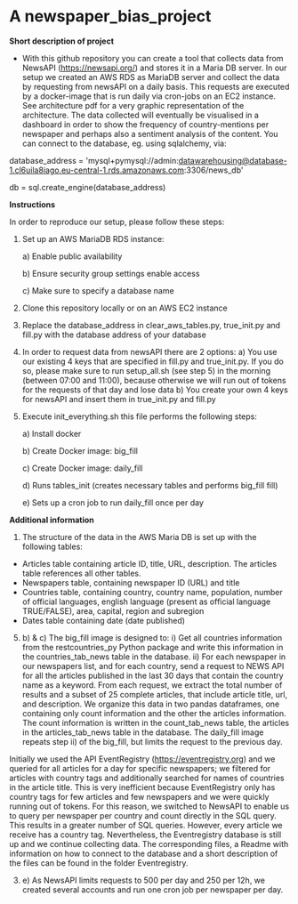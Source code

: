 # A newspaper_bias_project

**Short description of project**

 - With this github repository you can create a tool that collects data from NewsAPI (https://newsapi.org/) and stores it in a Maria DB server. In our setup we created an AWS RDS as MariaDB server and collect the data by requesting from newsAPI on a daily basis. This requests are executed by a docker-image that is run daily via cron-jobs on an EC2 instance. See architecture pdf for a very graphic representation of the architecture.
 The data collected will eventually be visualised in a dashboard in order to show the frequency of country-mentions per newspaper and perhaps also a sentiment analysis of the content. You can connect to the database, eg. using sqlalchemy, via: 
 
 database_address = 'mysql+pymysql://admin:datawarehousing@database-1.cl6uila8iago.eu-central-1.rds.amazonaws.com:3306/news_db'
 
 db = sql.create_engine(database_address)


**Instructions**

In order to reproduce our setup, please follow these steps:

1) Set up an AWS MariaDB RDS instance:
     
     a) Enable public availability
     
     b) Ensure security group settings enable access
     
     c) Make sure to specify a database name

2) Clone this repository locally or on an AWS EC2 instance

3) Replace the database_address in clear_aws_tables.py, true_init.py and fill.py with the database address of your database

4) In order to request data from newsAPI there are 2 options:
     a) You use our existing 4 keys that are specified in fill.py and true_init.py. If you do so, please make sure to run 
     setup_all.sh (see step 5) in the morning (between 07:00 and 11:00), because otherwise we will run out of tokens for the requests of that day and lose data
     b) You create your own 4 keys for newsAPI and insert them in true_init.py and fill.py 

5) Execute init_everything.sh
    this file performs the following steps:
   
   a) Install docker
   
   b) Create Docker image: big_fill
     
   c) Create Docker image: daily_fill
   
   d) Runs tables_init (creates necessary tables and performs big_fill fill)
  
   e) Sets up a cron job to run daily_fill once per day


**Additional information**

1) The structure of the data in the AWS Maria DB is set up with the following tables:
  - Articles table containing article ID, title, URL, description. The articles table references all other tables. 
  - Newspapers table, containing newspaper ID (URL) and title 
  - Countries table, containing country, country name, population, number of official languages, english language (present as official language TRUE/FALSE), area, capital, region and subregion
  - Dates table containing date (date published)

5) b) & c) The big_fill image is designed to:
           i) Get all countries information from the restcountries_py Python package and write this information in the 
           countries_tab_news table in the database.
           ii) For each newspaper in our newspapers list, and for each country, send a request to NEWS API for all the articles 
           published in the last 30 days that contain the country name as a keyword. From each request, we extract the total 
           number of results and a subset of 25 complete articles, that include article title, url, and description. We organize 
           this data in two pandas dataframes, one containing only count information and the other the articles information.
           The count information is written in the count_tab_news table, the articles in the articles_tab_news table in the 
           database.
The daily_fill image repeats step ii) of the big_fill, but limits the request to the previous day.

Initially we used the API EventRegistry (https://eventregistry.org) and we queried for all articles for a day for specific newspapers; we filtered for articles with country tags and additionally searched for names of countries in the article title. This is very inefficient because EventRegistry only has country tags for few articles and few newspapers and we were quickly running out of tokens. For this reason, we switched to NewsAPI to enable us to query per newspaper per country and count directly in the SQL query. This results in a greater number of SQL queries. However, every article we receive has a country tag. Nevertheless, the Eventregistry database is still up and we continue collecting data. The corresponding files, a Readme with information on how to connect to the database and a short description of the files can be found in the folder Eventregistry.

3)  e)  As NewsAPI limits requests to 500 per day and 250 per 12h, we created several accounts and run one cron job per newspaper per day.
